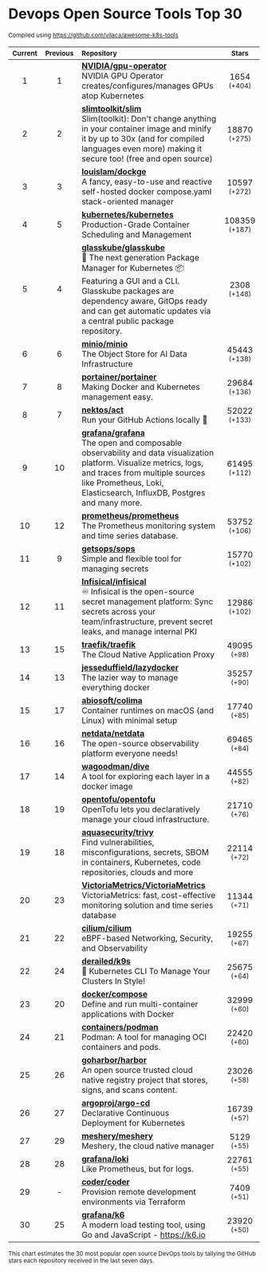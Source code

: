 # Devops Open Source Tools Top 30
<sup>Compiled using https://github.com/vilaca/awesome-k8s-tools</sup>
<div align="center">

|<sub>Current</sub>|<sub>Previous</sub>|<sub>Repository</sub>|<sub>Stars</sub>|
|:---:|:---:|:---|:---:|
|1|1|[**NVIDIA/gpu-operator**](https://github.com/NVIDIA/gpu-operator)<br/>NVIDIA GPU Operator creates/configures/manages GPUs atop Kubernetes|1654 <sup>(+404)</sup>|
|2|2|[**slimtoolkit/slim**](https://github.com/slimtoolkit/slim)<br/>Slim(toolkit): Don't change anything in your container image and minify it by up to 30x (and for compiled languages even more) making it secure too! (free and open source)|18870 <sup>(+275)</sup>|
|3|3|[**louislam/dockge**](https://github.com/louislam/dockge)<br/>A fancy, easy-to-use and reactive self-hosted docker compose.yaml stack-oriented manager|10597 <sup>(+272)</sup>|
|4|5|[**kubernetes/kubernetes**](https://github.com/kubernetes/kubernetes)<br/>Production-Grade Container Scheduling and Management|108359 <sup>(+187)</sup>|
|5|4|[**glasskube/glasskube**](https://github.com/glasskube/glasskube)<br/>🧊 The next generation Package Manager for Kubernetes 📦 Featuring a GUI and a CLI. Glasskube packages are dependency aware, GitOps ready and can get automatic updates via a central public package repository.|2308 <sup>(+148)</sup>|
|6|6|[**minio/minio**](https://github.com/minio/minio)<br/>The Object Store for AI Data Infrastructure|45443 <sup>(+138)</sup>|
|7|8|[**portainer/portainer**](https://github.com/portainer/portainer)<br/>Making Docker and Kubernetes management easy.|29684 <sup>(+136)</sup>|
|8|7|[**nektos/act**](https://github.com/nektos/act)<br/>Run your GitHub Actions locally 🚀|52022 <sup>(+133)</sup>|
|9|10|[**grafana/grafana**](https://github.com/grafana/grafana)<br/>The open and composable observability and data visualization platform. Visualize metrics, logs, and traces from multiple sources like Prometheus, Loki, Elasticsearch, InfluxDB, Postgres and many more. |61495 <sup>(+112)</sup>|
|10|12|[**prometheus/prometheus**](https://github.com/prometheus/prometheus)<br/>The Prometheus monitoring system and time series database.|53752 <sup>(+106)</sup>|
|11|9|[**getsops/sops**](https://github.com/getsops/sops)<br/>Simple and flexible tool for managing secrets|15770 <sup>(+102)</sup>|
|12|11|[**Infisical/infisical**](https://github.com/Infisical/infisical)<br/>♾ Infisical is the open-source secret management platform: Sync secrets across your team/infrastructure, prevent secret leaks, and manage internal PKI|12986 <sup>(+102)</sup>|
|13|15|[**traefik/traefik**](https://github.com/traefik/traefik)<br/>The Cloud Native Application Proxy|49095 <sup>(+98)</sup>|
|14|13|[**jesseduffield/lazydocker**](https://github.com/jesseduffield/lazydocker)<br/>The lazier way to manage everything docker|35257 <sup>(+90)</sup>|
|15|17|[**abiosoft/colima**](https://github.com/abiosoft/colima)<br/>Container runtimes on macOS (and Linux) with minimal setup|17740 <sup>(+85)</sup>|
|16|16|[**netdata/netdata**](https://github.com/netdata/netdata)<br/>The open-source observability platform everyone needs!|69465 <sup>(+84)</sup>|
|17|14|[**wagoodman/dive**](https://github.com/wagoodman/dive)<br/>A tool for exploring each layer in a docker image|44555 <sup>(+82)</sup>|
|18|19|[**opentofu/opentofu**](https://github.com/opentofu/opentofu)<br/>OpenTofu lets you declaratively manage your cloud infrastructure.|21710 <sup>(+76)</sup>|
|19|18|[**aquasecurity/trivy**](https://github.com/aquasecurity/trivy)<br/>Find vulnerabilities, misconfigurations, secrets, SBOM in containers, Kubernetes, code repositories, clouds and more|22114 <sup>(+72)</sup>|
|20|23|[**VictoriaMetrics/VictoriaMetrics**](https://github.com/VictoriaMetrics/VictoriaMetrics)<br/>VictoriaMetrics: fast, cost-effective monitoring solution and time series database|11344 <sup>(+71)</sup>|
|21|22|[**cilium/cilium**](https://github.com/cilium/cilium)<br/>eBPF-based Networking, Security, and Observability|19255 <sup>(+67)</sup>|
|22|24|[**derailed/k9s**](https://github.com/derailed/k9s)<br/>🐶 Kubernetes CLI To Manage Your Clusters In Style!|25675 <sup>(+64)</sup>|
|23|20|[**docker/compose**](https://github.com/docker/compose)<br/>Define and run multi-container applications with Docker|32999 <sup>(+60)</sup>|
|24|21|[**containers/podman**](https://github.com/containers/podman)<br/>Podman: A tool for managing OCI containers and pods.|22420 <sup>(+60)</sup>|
|25|26|[**goharbor/harbor**](https://github.com/goharbor/harbor)<br/>An open source trusted cloud native registry project that stores, signs, and scans content.|23026 <sup>(+58)</sup>|
|26|27|[**argoproj/argo-cd**](https://github.com/argoproj/argo-cd)<br/>Declarative Continuous Deployment for Kubernetes|16739 <sup>(+57)</sup>|
|27|29|[**meshery/meshery**](https://github.com/meshery/meshery)<br/>Meshery, the cloud native manager|5129 <sup>(+55)</sup>|
|28|28|[**grafana/loki**](https://github.com/grafana/loki)<br/>Like Prometheus, but for logs.|22761 <sup>(+55)</sup>|
|29|-|[**coder/coder**](https://github.com/coder/coder)<br/>Provision remote development environments via Terraform|7409 <sup>(+51)</sup>|
|30|25|[**grafana/k6**](https://github.com/grafana/k6)<br/>A modern load testing tool, using Go and JavaScript - https://k6.io|23920 <sup>(+50)</sup>|


</div>

<sub>This chart estimates the 30 most popular open source DevOps tools by tallying the GitHub stars each repository received in the last seven days.</sub>
